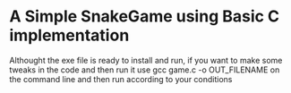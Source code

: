 ﻿# A Simple SnakeGame using Basic C implementation
Althought the exe file is ready to install and run,
if you want to make some tweaks in the code and then run it
use gcc game.c -o OUT_FILENAME on the command line and then run according to your conditions
